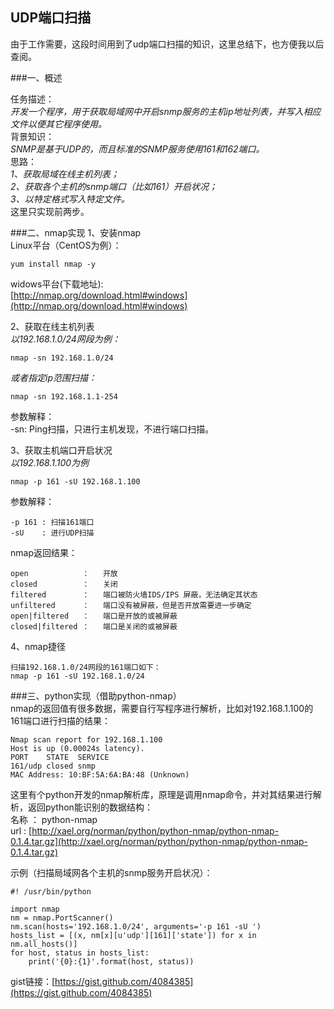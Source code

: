 ## UDP端口扫描

由于工作需要，这段时间用到了udp端口扫描的知识，这里总结下，也方便我以后查阅。

###一、概述

任务描述：  
*开发一个程序，用于获取局域网中开启snmp服务的主机ip地址列表，并写入相应文件以便其它程序使用。*  
背景知识：  
*SNMP是基于UDP的，而且标准的SNMP服务使用161和162端口。*   
思路：  
*1、获取局域在线主机列表；   
2、获取各个主机的snmp端口（比如161）开启状况；  
3、以特定格式写入特定文件。*   
这里只实现前两步。

###二、nmap实现
1、安装nmap  
Linux平台（CentOS为例）：  

	yum install nmap -y     
widows平台(下载地址):  
[http://nmap.org/download.html#windows](http://nmap.org/download.html#windows)  


2、获取在线主机列表  
*以192.168.1.0/24网段为例：*  

	nmap -sn 192.168.1.0/24   
*或者指定ip范围扫描：*  

	nmap -sn 192.168.1.1-254   
参数解释：  
-sn: Ping扫描，只进行主机发现，不进行端口扫描。

3、获取主机端口开启状况  
*以192.168.1.100为例*  

	nmap -p 161 -sU 192.168.1.100   
参数解释：   
	
	-p 161 : 扫描161端口   
	-sU    : 进行UDP扫描    
	
nmap返回结果：  

	open			：	开放
	closed			：	关闭
	filtered		：	端口被防火墙IDS/IPS 屏蔽，无法确定其状态
	unfiltered		：	端口没有被屏蔽，但是否开放需要进一步确定
	open|filtered	：	端口是开放的或被屏蔽
	closed|filtered ：	端口是关闭的或被屏蔽
	

4、nmap捷径    
	
	扫描192.168.1.0/24网段的161端口如下：  
	nmap -p 161 -sU 192.168.1.0/24   
###三、python实现（借助python-nmap）   
nmap的返回值有很多数据，需要自行写程序进行解析，比如对192.168.1.100的161端口进行扫描的结果：

	Nmap scan report for 192.168.1.100
	Host is up (0.00024s latency).
	PORT    STATE  SERVICE
	161/udp closed snmp
	MAC Address: 10:BF:5A:6A:BA:48 (Unknown)
	
这里有个python开发的nmap解析库，原理是调用nmap命令，并对其结果进行解析，返回python能识别的数据结构：   
名称 ： python-nmap  
url  :  [http://xael.org/norman/python/python-nmap/python-nmap-0.1.4.tar.gz](http://xael.org/norman/python/python-nmap/python-nmap-0.1.4.tar.gz)
  

示例（扫描局域网各个主机的snmp服务开启状况）：  
 
	#! /usr/bin/python
	
	import nmap	
	nm = nmap.PortScanner()
	nm.scan(hosts='192.168.1.0/24', arguments='-p 161 -sU ')
	hosts_list = [(x, nm[x][u'udp'][161]['state']) for x in nm.all_hosts()]
	for host, status in hosts_list:
		print('{0}:{1}'.format(host, status))    

gist链接：[https://gist.github.com/4084385](https://gist.github.com/4084385)
